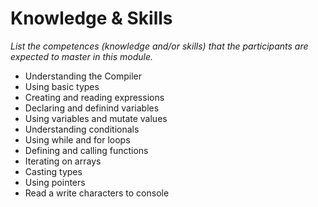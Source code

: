 # Knowledge & Skills
*List the competences (knowledge and/or skills) that the participants are expected to master in this module.*
 
 - Understanding the Compiler
 - Using basic types
 - Creating and reading expressions
 - Declaring and definind variables
 - Using variables and mutate values
 - Understanding conditionals
 - Using while and for loops
 - Defining and calling functions
 - Iterating on arrays
 - Casting types
 - Using pointers
 - Read a write characters to console
